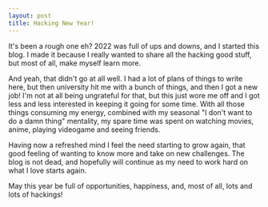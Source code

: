```yaml
---
layout: post
title: Hacking New Year!
---
```


It's been a rough one eh? 2022 was full of ups and downs, and I started this blog. I made it because I really wanted to share all the hacking good stuff, but most of all, make myself learn more.

And yeah, that didn't go at all well. I had a lot of plans of things to write here, but then university hit me with a bunch of things, and then I got a new job! I'm not at all being ungrateful for that, but this just wore me off and I got less and less interested in keeping it going for some time. With all those things consuming my energy, combined with my seasonal "I don't want to do a damn thing" mentality, my spare time was spent on watching movies, anime, playing videogame and seeing friends.

Having now a refreshed mind I feel the need starting to grow again, that good feeling of wanting to know more and take on new challenges. The blog is not dead, and hopefully will continue as my need to work hard on what I love starts again.

May this year be full of opportunities, happiness, and, most of all, lots and lots of hackings!